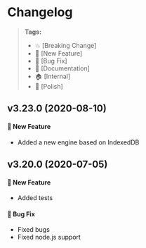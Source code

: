 Changelog
=========

> **Tags:**
> - :boom:       [Breaking Change]
> - :rocket:     [New Feature]
> - :bug:        [Bug Fix]
> - :memo:       [Documentation]
> - :house:      [Internal]
> - :nail_care:  [Polish]

## v3.23.0 (2020-08-10)

#### :rocket: New Feature

* Added a new engine based on IndexedDB

## v3.20.0 (2020-07-05)

#### :rocket: New Feature

* Added tests

#### :bug: Bug Fix

* Fixed bugs
* Fixed node.js support
